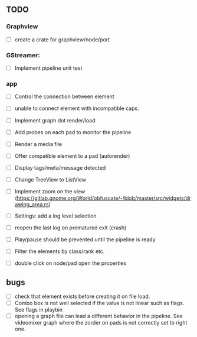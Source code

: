 ## TODO

### Graphview

- [ ] create a crate for graphview/node/port


### GStreamer:

- [ ] Implement pipeline unit test

### app

- [ ] Control the connection between element
- [ ] unable to connect element with incompatible caps.
- [ ] Implement graph dot render/load


- [ ] Add probes on each pad to monitor the pipeline
- [ ] Render a media file
- [ ] Offer compatible element to a pad (autorender)
- [ ] Display tags/meta/message detected
- [ ] Change TreeView to ListView
- [ ] Implement zoom on the view (https://gitlab.gnome.org/World/obfuscate/-/blob/master/src/widgets/drawing_area.rs)
- [ ] Settings: add a log level selection
- [ ] reopen the last log on prematured exit (crash)
- [ ] Play/pause should be prevented until the pipeline is ready
- [ ] Filter the elements by class/rank etc.
- [ ] double click on node/pad open the properties



## bugs

- [ ] check that element exists before creating it on file load.
- [ ] Combo box is not well selected if the value is not linear such as flags. See flags in playbin
- [ ] opening a graph file can lead a different behavior in the pipeline. See videomixer graph where the zorder
      on pads is not correctly set to right one.

